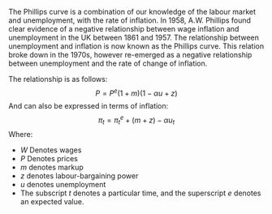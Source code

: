 The Phillips curve is a combination of our knowledge of the labour market and unemployment, with the rate of inflation.
In 1958, A.W. Phillips found clear evidence of a negative relationship between wage inflation and unemployment in the UK between 1861 and 1957.
The relationship between unemployment and inflation is now known as the Phillips curve. This relation broke down in the 1970s, however re-emerged as a negative relationship between unemployment and the rate of change of inflation.

The relationship is as follows:
$$
P=P^e(1+m)(1-\alpha u+z)
$$
And can also be expressed in terms of inflation:
$$
\pi_t=\pi_t^e+(m+z)-\alpha u_t
$$
Where:
- $W$ Denotes wages
- $P$ Denotes prices
- $m$ denotes markup
- $z$ denotes labour-bargaining power
- $u$ denotes unemployment
- The subscript $t$ denotes a particular time, and the superscript $e$ denotes an expected value.